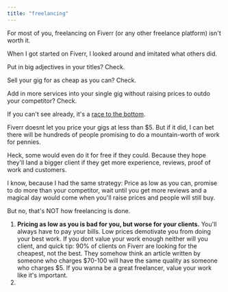```yaml
---
title: "freelancing"
---
```


For most of you, freelancing on Fiverr (or any other freelance platform) isn't worth it.

When I got started on Fiverr, I looked around and imitated what others did. 

Put in big adjectives in your titles? Check. 

Sell your gig for as cheap as you can? Check. 

Add in more services into your single gig without raising prices to outdo your competitor? Check.

If you can't see already, it's a [race to the bottom](https://seths.blog/2012/08/the-race-to-the-bottom/).

Fiverr doesnt let you price your gigs at less than $5. But if it did, I can bet there will be hundreds of people promising to do a mountain-worth of work for pennies. 

Heck, some would even do it for free if they could. Because they hope they'll land a bigger client if they get more experience, reviews, proof of work and customers. 

I know, because I had the same strategy: Price as low as you can, promise to do more than your competitor, wait until you get more reviews and a magical day would come when you'll raise prices and people will still buy.

But no, that's NOT how freelancing is done. 

1. **Pricing as low as you is bad for you, but worse for your clients.** You'll always have to pay your bills. Low prices demotivate you from doing your best work. If you dont value your work enough neither will you client, and quick tip: 90% of clients on Fiverr are looking for the cheapest, not the best. They somehow think an article written by someone who charges $70-100 will have the same quality as someone who charges $5. If you wanna be a great freelancer, value your work like it's important.
2. 